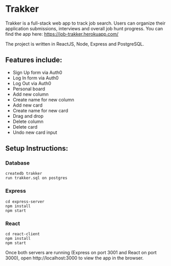 # Trakker

Trakker is a full-stack web app to track job search. Users can organize their application submissions, interviews and overall job hunt progress.
You can find the app here: https://job-trakker.herokuapp.com/

The project is written in ReactJS, Node, Express and PostgreSQL.

## Features include:

- Sign Up form via Auth0
- Log In form via Auth0
- Log Out via Auth0
- Personal board
- Add new column
- Create name for new column
- Add new card
- Create name for new card
- Drag and drop
- Delete column
- Delete card
- Undo new card input

## Setup Instructions:

### Database

```
createdb trakker
run trakker.sql on postgres
```

### Express

```
cd express-server
npm install
npm start
```

### React

```
cd react-client
npm install
npm start
```

Once both servers are running (Express on port 3001 and React on port 3000), open http://localhost:3000 to view the app in the browser.
